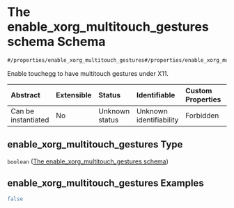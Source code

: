 # The enable_xorg_multitouch_gestures schema Schema

```txt
#/properties/enable_xorg_multitouch_gestures#/properties/enable_xorg_multitouch_gestures
```

Enable touchegg to have multitouch gestures under X11.

| Abstract            | Extensible | Status         | Identifiable            | Custom Properties | Additional Properties | Access Restrictions | Defined In                                                                                |
| :------------------ | :--------- | :------------- | :---------------------- | :---------------- | :-------------------- | :------------------ | :---------------------------------------------------------------------------------------- |
| Can be instantiated | No         | Unknown status | Unknown identifiability | Forbidden         | Allowed               | none                | [configuration.schema.json*](../schemas/configuration.schema.json "open original schema") |

## enable_xorg_multitouch_gestures Type

`boolean` ([The enable_xorg_multitouch_gestures schema](configuration-properties-the-enable_xorg_multitouch_gestures-schema.md))

## enable_xorg_multitouch_gestures Examples

```yaml
false

```
